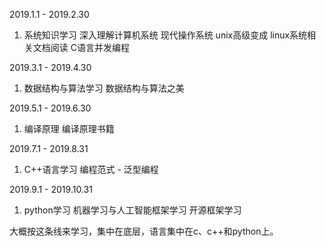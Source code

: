2019.1.1 - 2019.2.30
1. 系统知识学习
深入理解计算机系统
现代操作系统
unix高级变成
linux系统相关文档阅读
C语言并发编程

2019.3.1 - 2019.4.30
1. 数据结构与算法学习
数据结构与算法之美

2019.5.1 - 2019.6.30
1. 编译原理
编译原理书籍

2019.7.1 - 2019.8.31
1. C++语言学习
编程范式  - 泛型编程

2019.9.1 - 2019.10.31
1. python学习
机器学习与人工智能框架学习
开源框架学习

大概按这条线来学习，集中在底层，语言集中在c、c++和python上。